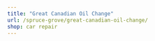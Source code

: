 ```yaml
---
title: "Great Canadian Oil Change"
url: /spruce-grove/great-canadian-oil-change/
shop: car repair
---
```

